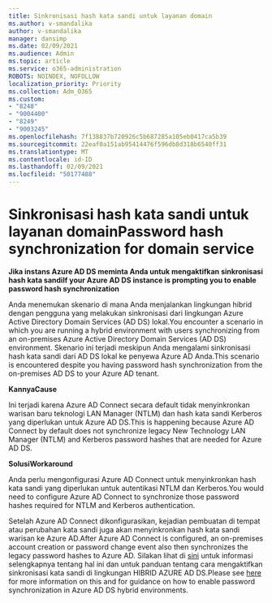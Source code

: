 ```yaml
---
title: Sinkronisasi hash kata sandi untuk layanan domain
ms.author: v-smandalika
author: v-smandalika
manager: dansimp
ms.date: 02/09/2021
ms.audience: Admin
ms.topic: article
ms.service: o365-administration
ROBOTS: NOINDEX, NOFOLLOW
localization_priority: Priority
ms.collection: Adm_O365
ms.custom:
- "8248"
- "9004400"
- "8249"
- "9003245"
ms.openlocfilehash: 7f138837b720926c5b687285a105eb0417ca5b39
ms.sourcegitcommit: 22eaf0a151ab95414476f596db8d318b6540ff31
ms.translationtype: MT
ms.contentlocale: id-ID
ms.lasthandoff: 02/09/2021
ms.locfileid: "50177488"
---
```

# <a name="password-hash-synchronization-for-domain-service"></a><span data-ttu-id="25fd3-102">Sinkronisasi hash kata sandi untuk layanan domain</span><span class="sxs-lookup"><span data-stu-id="25fd3-102">Password hash synchronization for domain service</span></span>

<span data-ttu-id="25fd3-103">**Jika instans Azure AD DS meminta Anda untuk mengaktifkan sinkronisasi hash kata sandi**</span><span class="sxs-lookup"><span data-stu-id="25fd3-103">**If your Azure AD DS instance is prompting you to enable password hash synchronization**</span></span>

<span data-ttu-id="25fd3-104">Anda menemukan skenario di mana Anda menjalankan lingkungan hibrid dengan pengguna yang melakukan sinkronisasi dari lingkungan Azure Active Directory Domain Services (AD DS) lokal.</span><span class="sxs-lookup"><span data-stu-id="25fd3-104">You encounter a scenario in which you are running a hybrid environment with users synchronizing from an on-premises Azure Active Directory Domain Services (AD DS) environment.</span></span> <span data-ttu-id="25fd3-105">Skenario ini terjadi meskipun Anda mengalami sinkronisasi hash kata sandi dari AD DS lokal ke penyewa Azure AD Anda.</span><span class="sxs-lookup"><span data-stu-id="25fd3-105">This scenario is encountered despite you having password hash synchronization from the on-premises AD DS to your Azure AD tenant.</span></span>

<span data-ttu-id="25fd3-106">**Kannya**</span><span class="sxs-lookup"><span data-stu-id="25fd3-106">**Cause**</span></span>

<span data-ttu-id="25fd3-107">Ini terjadi karena Azure AD Connect secara default tidak menyinkronkan warisan baru teknologi LAN Manager (NTLM) dan hash kata sandi Kerberos yang diperlukan untuk Azure AD DS.</span><span class="sxs-lookup"><span data-stu-id="25fd3-107">This is happening because Azure AD Connect by default does not synchronize legacy New Technology LAN Manager (NTLM) and Kerberos password hashes that are needed for Azure AD DS.</span></span>

<span data-ttu-id="25fd3-108">**Solusi**</span><span class="sxs-lookup"><span data-stu-id="25fd3-108">**Workaround**</span></span> 

<span data-ttu-id="25fd3-109">Anda perlu mengonfigurasi Azure AD Connect untuk menyinkronkan hash kata sandi yang diperlukan untuk autentikasi NTLM dan Kerberos.</span><span class="sxs-lookup"><span data-stu-id="25fd3-109">You would need to configure Azure AD Connect to synchronize those password hashes required for NTLM and Kerberos authentication.</span></span>

<span data-ttu-id="25fd3-110">Setelah Azure AD Connect dikonfigurasikan, kejadian pembuatan di tempat atau perubahan kata sandi juga akan menyinkronkan hash kata sandi warisan ke Azure AD.</span><span class="sxs-lookup"><span data-stu-id="25fd3-110">After Azure AD Connect is configured, an on-premises account creation or password change event also then synchronizes the legacy password hashes to Azure AD.</span></span> <span data-ttu-id="25fd3-111">Silakan lihat di [sini](https://docs.microsoft.com/azure/active-directory-domain-services/tutorial-configure-password-hash-sync) untuk informasi selengkapnya tentang hal ini dan untuk panduan tentang cara mengaktifkan sinkronisasi kata sandi di lingkungan HIBRID AZURE AD DS.</span><span class="sxs-lookup"><span data-stu-id="25fd3-111">Please see [here](https://docs.microsoft.com/azure/active-directory-domain-services/tutorial-configure-password-hash-sync) for more information on this and for guidance on how to enable password synchronization in Azure AD DS hybrid environments.</span></span>